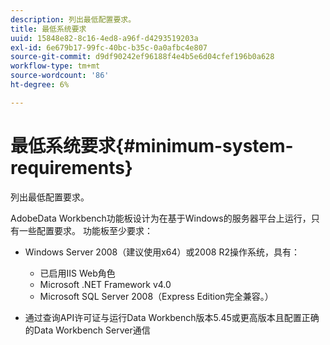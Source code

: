 ```yaml
---
description: 列出最低配置要求。
title: 最低系统要求
uuid: 15848e82-8c16-4ed8-a96f-d4293519203a
exl-id: 6e679b17-99fc-40bc-b35c-0a0afbc4e807
source-git-commit: d9df90242ef96188f4e4b5e6d04cfef196b0a628
workflow-type: tm+mt
source-wordcount: '86'
ht-degree: 6%

---
```


# 最低系统要求{#minimum-system-requirements}

列出最低配置要求。

AdobeData Workbench功能板设计为在基于Windows的服务器平台上运行，只有一些配置要求。 功能板至少要求：

* Windows Server 2008（建议使用x64）或2008 R2操作系统，具有：

   * 已启用IIS Web角色
   * Microsoft .NET Framework v4.0
   * Microsoft SQL Server 2008（Express Edition完全兼容。）

* 通过查询API许可证与运行Data Workbench版本5.45或更高版本且配置正确的Data Workbench Server通信
